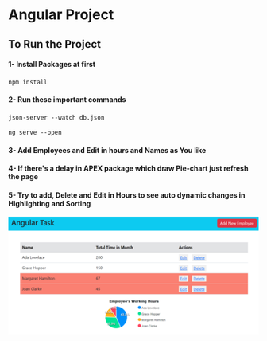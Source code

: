 # Angular Project

## To Run the Project 


#### 1- Install Packages at first
```
npm install
```

#### 2- Run these important commands

```
json-server --watch db.json
```

```
ng serve --open
```

#### 3- Add Employees and Edit in hours and Names as You like

#### 4- If there's a delay in APEX package which draw Pie-chart just refresh the page

#### 5- Try to add, Delete and Edit in Hours to see auto dynamic changes in Highlighting and Sorting

![ScreenGrap](ScreenGrap.png)